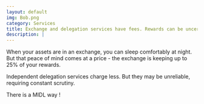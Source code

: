 ```yaml
---
layout: default
img: Bob.png
category: Services
title: Exchange and delegation services have fees. Rewards can be uncertain.
description: |
---
```

When your assets are in an exchange, you can sleep comfortably at night. But that peace of mind comes at a price - the exchange is keeping up to 25% of your rewards.

Independent delegation services charge less. But they may be unreliable, requiring constant scrutiny.

There is a MIDL way !
